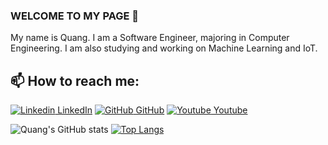 ### WELCOME TO MY PAGE 👋
My name is Quang. I am a Software Engineer, majoring in Computer Engineering. I am also studying and working on Machine Learning and IoT.
## 📫 How to reach me: 

[![Linkedin](https://i.stack.imgur.com/gVE0j.png) LinkedIn](https://www.linkedin.com/in/vanquang17th/) [![GitHub](https://i.stack.imgur.com/tskMh.png) GitHub](https://github.com/quangdinh17th) [![Youtube](https://github.com/uvipen/introduction/blob/main/Youtube.png) Youtube](https://www.youtube.com/channel/UCHiLRDTAEkRV6hOHRZVztLQ)

![Quang's GitHub stats](https://github-readme-stats.vercel.app/api?username=quangdinh17th&show_icons=true&theme=radical)
[![Top Langs](https://github-readme-stats.vercel.app/api/top-langs/?username=quangdinh17th)](https://github.com/quangdinh17th/github-readme-stats)
